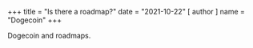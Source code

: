 +++
title = "Is there a roadmap?"
date = "2021-10-22"
[ author ]
  name = "Dogecoin"
+++

Dogecoin and roadmaps.

